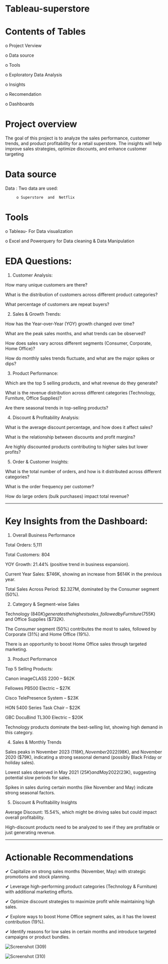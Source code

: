 # Tableau-superstore

# Contents of Tables

 o Project Verview

 o Data source

 o Tools

 o Exploratory Data Analysis
 
 o Insights

 o Recomendation 

 o Dashboards

# Project overview

The goal of this project is to analyze the sales performance, customer trends, and product profitability for a retail superstore. The insights will help improve sales strategies, optimize discounts, and enhance customer targeting

# Data source

  Data : Two data are used:
  
         o Superstore  and  Netflix

# Tools

  o Tableau- For Data visualization
  
  o Excel and Powerquery for Data cleaning & Data Manipulation
  
#  EDA Questions:
 

1. Customer Analysis:

How many unique customers are there?

What is the distribution of customers across different product categories?

What percentage of customers are repeat buyers?


2. Sales & Growth Trends:

How has the Year-over-Year (YOY) growth changed over time?

What are the peak sales months, and what trends can be observed?

How does sales vary across different segments (Consumer, Corporate, Home Office)?

How do monthly sales trends fluctuate, and what are the major spikes or dips?


3. Product Performance:

Which are the top 5 selling products, and what revenue do they generate?

What is the revenue distribution across different categories (Technology, Furniture, Office Supplies)?

Are there seasonal trends in top-selling products?


4. Discount & Profitability Analysis:

What is the average discount percentage, and how does it affect sales?

What is the relationship between discounts and profit margins?

Are highly discounted products contributing to higher sales but lower profits?


5. Order & Customer Insights:

What is the total number of orders, and how is it distributed across different categories?

What is the order frequency per customer?

How do large orders (bulk purchases) impact total revenue?




---

# Key Insights from the Dashboard:

1. Overall Business Performance

Total Orders: 5,111

Total Customers: 804

YOY Growth: 21.44% (positive trend in business expansion).

Current Year Sales: $746K, showing an increase from $614K in the previous year.

Total Sales Across Period: $2.327M, dominated by the Consumer segment (50%).

2. Category & Segment-wise Sales

Technology ($840K) generates the highest sales, followed by Furniture ($755K) and Office Supplies ($732K).

The Consumer segment (50%) contributes the most to sales, followed by Corporate (31%) and Home Office (19%).

There is an opportunity to boost Home Office sales through targeted marketing.

3. Product Performance

Top 5 Selling Products:

Canon imageCLASS 2200 – $62K

Fellowes PB500 Electric – $27K

Cisco TelePresence System – $23K

HON 5400 Series Task Chair – $22K

GBC DocuBind TL300 Electric – $20K

Technology products dominate the best-selling list, showing high demand in this category.

4. Sales & Monthly Trends

Sales peaks in November 2023 ($118K), November 2022 ($98K), and November 2020 ($79K), indicating a strong seasonal demand (possibly Black Friday or holiday sales).

Lowest sales observed in May 2021 ($25K) and May 2022 ($23K), suggesting potential slow periods for sales.

Spikes in sales during certain months (like November and May) indicate strong seasonal factors.

5. Discount & Profitability Insights

Average Discount: 15.54%, which might be driving sales but could impact overall profitability.

High-discount products need to be analyzed to see if they are profitable or just generating revenue.


---

# Actionable Recommendations

✔ Capitalize on strong sales months (November, May) with strategic promotions and stock planning.

✔ Leverage high-performing product categories (Technology & Furniture) with additional marketing efforts.

✔ Optimize discount strategies to maximize profit while maintaining high sales.

✔ Explore ways to boost Home Office segment sales, as it has the lowest contribution (19%).

✔ Identify reasons for low sales in certain months and introduce targeted campaigns or product bundles.


![Screenshot (309)](https://github.com/user-attachments/assets/76f9e26a-08ac-48e8-b27b-fe9dccdfdb94)

![Screenshot (310)](https://github.com/user-attachments/assets/fe69c768-040e-47b1-bfc3-183a69c490a8)
